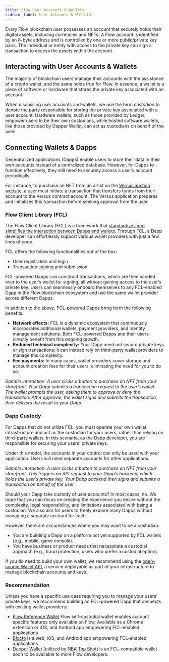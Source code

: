 ```yaml
---
title: Flow User Accounts & Wallets
sidebar_label: User Accounts & Wallets
---
```


Every Flow blockchain user possesses an account that securely holds their digital assets, including currencies and NFTs. A Flow account is identified by an 8-byte address and is controlled by one or more public/private key pairs. The individual or entity with access to the private key can sign a transaction to access the assets within the account.

## Interacting with User Accounts & Wallets

The majority of blockchain users manage their accounts with the assistance of a crypto wallet, and the same holds true for Flow. In essence, a wallet is a piece of software or hardware that stores the private key associated with an account.

When discussing user accounts and wallets, we use the term _custodian_ to denote the party responsible for storing the private key associated with a user account. Hardware wallets, such as those provided by Ledger, empower users to be their own custodians, while hosted software wallets, like those provided by Dapper Wallet, can act as custodians on behalf of the user.

## Connecting Wallets & Dapps

Decentralized applications (Dapps) enable users to store their data in their own accounts instead of a centralized database. However, for Dapps to function effectively, they still need to securely access a user’s account periodically.

For instance, to purchase an NFT from an artist on the [Versus auction website](https://www.versus-flow.art/), a user must initiate a transaction that transfers funds from their account to the Versus contract account. The Versus application prepares and initializes this transaction before seeking approval from the user.

### Flow Client Library (FCL)

The Flow Client Library (FCL) is a framework that [standardizes and simplifies the interaction between Dapps and wallets](https://www.onflow.org/post/inside-flow-the-power-of-simplicity-with-fcl). Through FCL, a Dapp developer can effortlessly support various wallet providers with just a few lines of code.

FCL offers the following functionalities out of the box:

* User registration and login
* Transaction signing and submission

FCL-powered Dapps can construct transactions, which are then handed over to the user’s wallet for signing, all without gaining access to the user’s private key. Users can seamlessly onboard themselves to any FCL-enabled Dapp in the Flow blockchain ecosystem and use the same wallet provider across different Dapps.

In addition to the above, FCL-powered Dapps bring forth the following benefits:

* **Network effects:** FCL is a dynamic ecosystem that continuously incorporates additional wallets, payment providers, and identity management solutions. Both FCL-powered Dapps and their users directly benefit from this ongoing growth.
* **Reduced technical complexity:** Your Dapp need not secure private keys or sign transactions; it can instead rely on third-party wallet providers to manage this complexity.
* **Fee payments:** In many cases, wallet providers cover storage and account creation fees for their users, eliminating the need for you to do so.

_Sample interaction: A user clicks a button to purchase an NFT from your storefront. Your Dapp submits a transaction request to the user’s wallet. The wallet prompts the user, asking them to approve or deny the transaction. After approval, the wallet signs and submits the transaction, then delivers the result to your Dapp._

### Dapp Custody

For Dapps that do not utilize FCL, you must operate your own wallet infrastructure and act as the custodian for your users, rather than relying on third-party wallets. In this scenario, as the Dapp developer, you are responsible for securing your users’ private keys.

Under this model, the accounts in your control can only be used with your application. Users will need separate accounts for other applications.

_Sample interaction: A user clicks a button to purchase an NFT from your storefront. This triggers an API request to your Dapp’s backend, which holds the user’s private key. Your Dapp backend then signs and submits a transaction on behalf of the user._

Should your Dapp take custody of user accounts? In most cases, no. We hope that you can focus on creating the experience you desire without the complexity, legal responsibility, and limitations associated with being a custodian. We also aim for users to freely explore many Dapps without managing a separate account for each.

However, there are circumstances where you may want to be a custodian:

* You are building a Dapp on a platform not yet supported by FCL wallets (e.g., mobile, game console).
* You have business or product needs that necessitate a custodial approach (e.g., fraud protection, users who prefer a custodial option).

If you do need to build your own wallet, we recommend using the [open-source Wallet API](https://github.com/flow-hydraulics/flow-wallet-api), a service deployable as part of your infrastructure to manage blockchain accounts and keys.

### Recommendation

Unless you have a specific use case requiring you to manage your users’ private keys, we recommend building an FCL-powered Dapp that connects with existing wallet providers:

* [Flow Reference Wallet](https://frw.gitbook.io/doc/) Flow self-custodial wallet enables account specific features only available on Flow. Available as a Chrome extension or iOS, and Android app empowering FCL-enabled applications
* [Blocto](https://blocto.portto.io/en/) is a web, iOS, and Android app empowering FCL-enabled applications
* [Dapper Wallet](https://www.meetdapper.com/) (utilized by [NBA Top Shot](https://nbatopshot.com/)) is an FCL-compatible wallet soon to be available to more Flow developers.
